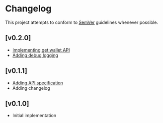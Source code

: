 # Changelog
This project attempts to conform to [SemVer](https://semver.org/) guidelines whenever possible.

## [v0.2.0]
* [Implementing get wallet API](https://github.com/Ubunfu/mc-wallet/pull/5)
* [Adding debug logging]()

## [v0.1.1]
* [Adding API specification](https://github.com/Ubunfu/mc-wallet/pull/3)
* Adding changelog

## [v0.1.0]
* Initial implementation